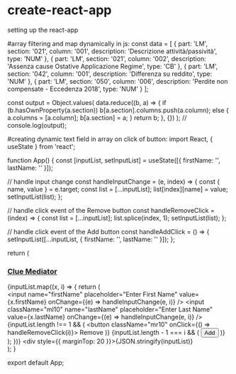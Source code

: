 # create-react-app
setting up the react-app


#array filtering and map dynamically in js:
const data = [
    {
      part: 'LM',
      section: '021',
      column: '001',
      description: 'Descrizione attività/passività',
      type: 'NUM'
    },
    {
      part: 'LM',
      section: '021',
      column: '002',
      description: 'Assenza cause Ostative Applicazione Regime',
      type: 'CB'
    },
    {
      part: 'LM',
      section: '042',
      column: '001',
      description: 'Differenza su reddito',
      type: 'NUM'
    },
    {
      part: 'LM',
      section: '050',
      column: '006',
      description: 'Perdite non compensate - Eccedenza 2018',
      type: 'NUM'
    }
  ];

  const output = Object.values(
    data.reduce((b, a) => {
      if (b.hasOwnProperty(a.section)) b[a.section].columns.push(a.column);
      else {
        a.columns = [a.column];
        b[a.section] = a;
      }
      return b;
    }, {})
  );
  // console.log(output);
  
  
  
  
  
  #creating dynamic text field in array on click of button:
  import React, { useState } from 'react';

function App() {
  const [inputList, setInputList] = useState([{ firstName: '', lastName: '' }]);

  // handle input change
  const handleInputChange = (e, index) => {
    const { name, value } = e.target;
    const list = [...inputList];
    list[index][name] = value;
    setInputList(list);
  };

  // handle click event of the Remove button
  const handleRemoveClick = (index) => {
    const list = [...inputList];
    list.splice(index, 1);
    setInputList(list);
  };

  // handle click event of the Add button
  const handleAddClick = () => {
    setInputList([...inputList, { firstName: '', lastName: '' }]);
  };

  return (
    <div className="App">
      <h3>
        <a href="https://cluemediator.com">Clue Mediator</a>
      </h3>
      {inputList.map((x, i) => {
        return (
          <div className="box">
            <input
              name="firstName"
              placeholder="Enter First Name"
              value={x.firstName}
              onChange={(e) => handleInputChange(e, i)}
            />
            <input
              className="ml10"
              name="lastName"
              placeholder="Enter Last Name"
              value={x.lastName}
              onChange={(e) => handleInputChange(e, i)}
            />
            <div className="btn-box">
              {inputList.length !== 1 && (
                <button className="mr10" onClick={() => handleRemoveClick(i)}>
                  Remove
                </button>
              )}
              {inputList.length - 1 === i && (
                <button onClick={handleAddClick}>Add</button>
              )}
            </div>
          </div>
        );
      })}
      <div style={{ marginTop: 20 }}>{JSON.stringify(inputList)}</div>
    </div>
  );
}

export default App;



